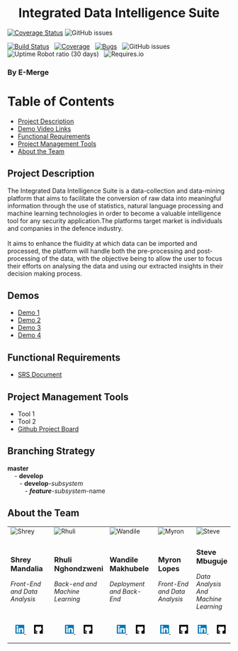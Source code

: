 <div align="center"> <h1> Integrated Data Intelligence Suite </h1> </div>

[![Coverage Status](https://coveralls.io/repos/github/COS301-SE-2021/Integrated-Data-Intelligence-Suite/badge.svg?branch=master)](https://coveralls.io/github/COS301-SE-2021/Integrated-Data-Intelligence-Suite?branch=master)
![GitHub issues](https://img.shields.io/github/issues/COS301-SE-2021/Integrated-Data-Intelligence-Suite) &nbsp;

[![Build Status](https://travis-ci.com/COS301-SE-2021/Crypto-Market-Analysis.svg?branch=master)](https://travis-ci.com/COS301-SE-2021/Crypto-Market-Analysis) &nbsp; [![Coverage](https://sonarcloud.io/api/project_badges/measure?project=COS301-SE-2021_Crypto-Market-Analysis&metric=coverage)](https://sonarcloud.io/dashboard?id=COS301-SE-2021_Crypto-Market-Analysis) &nbsp; [![Bugs](https://sonarcloud.io/api/project_badges/measure?project=COS301-SE-2021_Crypto-Market-Analysis&metric=bugs)](https://sonarcloud.io/dashboard?id=COS301-SE-2021_Crypto-Market-Analysis) &nbsp; ![GitHub issues](https://img.shields.io/github/issues/COS301-SE-2021/Crypto-Market-Analysis) &nbsp; ![Uptime Robot ratio (30 days)](https://img.shields.io/uptimerobot/ratio/m788320564-5cdf04f0d1344570bd765b7f) &nbsp; ![Requires.io](https://img.shields.io/requires/github/COS301-SE-2021/Crypto-Market-Analysis)


<h3>By E-Merge</h3>

# Table of Contents
- [Project Description](#project-overview)
- [Demo Video Links](#demo-video-links)
- [Functional Requirements](#srs)
- [Project Management Tools](#project-board)
- [About the Team](#about-members)

<a name="project-overview"></a>
## Project Description
The Integrated Data Intelligence Suite is a data-collection and data-mining platform that aims to facilitate the conversion of raw data into meaningful information through the use of statistics, natural language processing and machine learning technologies in order to become a valuable intelligence tool for any security application.The platforms target market is individuals and companies in the defence industry.
<br><br>
It aims to enhance the fluidity at which data can be imported and processed, the platform will handle both the pre-processing and post-processing of the data, with the objective being to allow the user to focus their efforts on analysing the data and using our extracted insights in their decision making process.

<a name="demo-video-links"></a>
## Demos
* [Demo 1](https://drive.google.com/drive/folders/1lFnGthxIPIuZHPTG4wG-Ffy6VKT2yWHK?usp=sharing)
* [Demo 2]()
* [Demo 3]()
* [Demo 4]()

<a name="srs"></a>
## Functional Requirements
* [SRS Document](https://www.overleaf.com/project/60b1594ea3ccda5dc1cce901)

<a name="project-board"></a>
## Project Management Tools
* Tool 1
* Tool 2
* [Github Project Board](https://github.com/COS301-SE-2021/Integrated-Data-Intelligence-Suite/projects/8)

<a name="branching strategy"></a>
## Branching Strategy
**master** <br>
&nbsp;&nbsp;&nbsp; - **develop** <br>
&nbsp;&nbsp;&nbsp;&nbsp;&nbsp;&nbsp; - **develop**-*subsystem* <br>
&nbsp;&nbsp;&nbsp;&nbsp;&nbsp;&nbsp;&nbsp;&nbsp;&nbsp; - ***feature***-*subsystem*-name

<a name="about-members"></a>
## About the Team

<!-- <h2 align="center">Contact on</h2> -->

<!-- <p align="center">
  <a href="https://www.linkedin.com/in/akshat-tamrakar">
    <img  alt="Linkedin" width="15px" src="https://raw.githubusercontent.com/dev-akshat/archive/main/images/svgs/social_media/linkedin.svg"/>
  &nbsp&nbsp&nbsp&nbsp
  <a href="https://github.com/dev-akshat">
    <img alt="GitHub" width="15px" src="https://raw.githubusercontent.com/dev-akshat/archive/main/images/svgs/social_media/github.svg"/>
  </a>
</p> -->


<table>
<tr>
  <td style="width: 25%;">
    <img alt="Shrey" src="https://i.imgur.com/sX6JNYi.jpg" width="200pt">
  </td>
  <td style="width: 25%;">
    <img alt="Rhuli" src="https://media-exp3.licdn.com/dms/image/C4D03AQFPjkvXxyQa2A/profile-displayphoto-shrink_800_800/0/1622998182638?e=1628726400&v=beta&t=EfToBL0VX5o8tmkDrypVcaeCgjrO8rbTugAvmRIavTg" width="200pt">
  </td>
  <td style="width: 25%;">
    <img alt="Wandile" src="https://media-exp1.licdn.com/dms/image/C4D03AQF9xmaPIT4sGA/profile-displayphoto-shrink_800_800/0/1613066923973?e=1628121600&v=beta&t=pI14hAWqRKAxs6mTpmSy6wBnAYdCtkxFk4sMss2SSts" width="200pt" >
  </td>
  <td style="width: 25%;">
    <img alt="Myron" src="https://github.com/myronlopes-tuks/myronlopes-tuks.github.io/blob/main/formal_shadow.jpg" width="200pt">
  </td>
  <td style="width: 25%;">
    <img alt="Steve" src="https://media-exp3.licdn.com/dms/image/C5603AQFu0hLlJM_kAg/profile-displayphoto-shrink_800_800/0/1618570420545?e=1628726400&v=beta&t=ttnSEtIGAVcnokld3u7jrSib4DcsS_n9U2j3FB4v_uE" width="200pt">
  </td>
</tr>

<tr>
  <td style="width: 25%;">
    <h3>Shrey Mandalia</h3>
    <p><em>Front-End and Data Analysis</em></p>
  </td>

   <td style="width: 25%;">
    <h3>Rhuli Nghondzweni</h3>
    <p><em>Back-end and Machine Learning</em></p>
  </td>

  <td style="width: 25%;">
    <h3>Wandile Makhubele</h3>
    <p><em>Deployment and Back-End</em></p>
  </td>
  
  <td style="width: 25%">
    <h3>Myron Lopes</h3>
    <p><em>Front-End and Data Analysis</em></p>
  </td>

  <td style="width: 25%;">
    <h3>Steve Mbuguje</h3>
    <p><em>Data Analysis And Machine Learning</em></p>
  </td>

</tr>

<tr>
  <td>
    <p><p align="center">
      <a href="https://www.linkedin.com/in/shrey-mandalia-5b9a961b8/">
        <img  alt="Linkedin" width="20px" src="https://raw.githubusercontent.com/dev-akshat/archive/main/images/svgs/social_media/linkedin.svg"/>
      </a>
      &nbsp&nbsp&nbsp&nbsp
      <a href="https://github.com/dev-akshat">
        <img alt="GitHub" width="20px" src="https://raw.githubusercontent.com/dev-akshat/archive/main/images/svgs/social_media/github.svg"/>
      </a>
    </p></p>
  </td>

  <td>
    <p><p align="center">
      <a href="https://www.linkedin.com/in/rhuli-nghondzweni-28a0a6210/">
        <img  alt="Linkedin" width="20px" src="https://raw.githubusercontent.com/dev-akshat/archive/main/images/svgs/social_media/linkedin.svg"/>
      </a>
      &nbsp&nbsp&nbsp&nbsp
      <a href="https://github.com/u18003517-Rhuli">
        <img alt="GitHub" width="20px" src="https://raw.githubusercontent.com/dev-akshat/archive/main/images/svgs/social_media/github.svg"/>
      </a>
    </p></p>
  </td>

  <td>
    <p><p align="center">
      <a href="https://www.linkedin.com/in/wandile-makhubele-4a2579131">
        <img  alt="Linkedin" width="20px" src="https://raw.githubusercontent.com/dev-akshat/archive/main/images/svgs/social_media/linkedin.svg"/>
      </a>
      &nbsp&nbsp&nbsp&nbsp
      <a href="https://github.com/abDivergent">
        <img alt="GitHub" width="20px" src="https://raw.githubusercontent.com/dev-akshat/archive/main/images/svgs/social_media/github.svg"/>
      </a>
    </p></p>
  </td>

  <td>
    <p><p align="center">
      <a href="https://www.linkedin.com/in/myron-lopes/">
        <img  alt="Linkedin" width="20px" src="https://raw.githubusercontent.com/dev-akshat/archive/main/images/svgs/social_media/linkedin.svg"/>
      </a>
      &nbsp&nbsp&nbsp&nbsp
      <a href="https://github.com/myronlopes-tuks">
        <img alt="GitHub" width="20px" src="https://raw.githubusercontent.com/dev-akshat/archive/main/images/svgs/social_media/github.svg"/>
      </a>
    </p></p>
  </td>
  
  <td>
    <p><p align="center">
      <a href="https://www.linkedin.com/in/steve-mbuguje-851b1520b/">
        <img  alt="Linkedin" width="20px" src="https://raw.githubusercontent.com/dev-akshat/archive/main/images/svgs/social_media/linkedin.svg"/>
      </a>
      &nbsp&nbsp&nbsp&nbsp
      <a href="https://github.com/u18008390">
        <img alt="GitHub" width="20px" src="https://raw.githubusercontent.com/dev-akshat/archive/main/images/svgs/social_media/github.svg"/>
      </a>
    </p></p>
  </td>

</tr>


</table>

